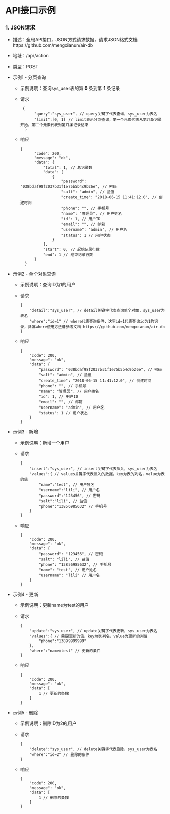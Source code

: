 # API接口示例

### 1. JSON请求 

- 描述：全局API接口，JSON方式请求数据，请求JSON格式文档https://github.com/mengxianun/air-db


- 地址：/api/action

- 类型：POST

- 示例1 - 分页查询


    - 示例说明：查询sys_user表的第 **0** 条到第 **1** 条记录
    
    - 请求
    
      ```
       {
        	"query":"sys_user", // query关键字代表查询，sys_user为表名
        	"limit":[0, 1] // limit表示分页查询，第一个元素代表从第几条记录开始，第二个元素代表到第几条记录结束
        }
      ```
    
    - 响应
    
      ```
      {
            "code": 200,
            "message": "ok",
            "data": {
                "total": 1, // 总记录数
                "data": [
                    {
                        "password": "038bdaf98f2037b31f1e75b5b4c9b26e", // 密码
                        "salt": "admin", // 盐值
                        "create_time": "2018-06-15 11:41:12.0", // 创建时间
                        "phone": "", // 手机号
                        "name": "管理员", // 用户姓名
                        "id": 1, // 用户ID
                        "email": "", // 邮箱
                        "username": "admin", // 用户名
                        "status": 1 // 用户状态
                    }
                ],
                "start": 0, // 起始记录行数
                "end": 1 // 结束记录行数
            }
        }
      ```

- 示例2 - 单个对象查询

  - 示例说明：查询ID为1的用户

  - 请求

    ```
    {
    	"detail":"sys_user", // detail关键字代表查询单个对象，sys_user为表名
    	"where":"id=1" // where代表查询条件，这里id=1代表查询id为1的记录，具体where使用方法请参考文档 https://github.com/mengxianun/air-db
    }
    ```

  - 响应

    ```
    {
        "code": 200,
        "message": "ok",
        "data": {
            "password": "038bdaf98f2037b31f1e75b5b4c9b26e", // 密码
            "salt": "admin", // 盐值
            "create_time": "2018-06-15 11:41:12.0", // 创建时间
            "phone": "", // 手机号
            "name": "管理员", // 用户姓名
            "id": 1, // 用户ID
            "email": "", // 邮箱
            "username": "admin", // 用户名
            "status": 1 // 用户状态
        }
    }
    ```

- 示例3 - 新增

  - 示例说明：新增一个用户

  - 请求

    ```
    {
    	"insert":"sys_user", // insert关键字代表插入，sys_user为表名
    	"values":{ // values关键字代表插入的数据，key为表的列名，value为表的值
    		"name":"test", // 用户姓名
    		"username":"lili", // 用户名
    		"password":"123456", // 密码
    		"salt":"lili", // 盐值
    		"phone":"13856985632" // 手机号
    	}
    }
    ```

  - 响应

    ```
    {
        "code": 200,
        "message": "ok",
        "data": {
            "password": "123456", // 密码
            "salt": "lili", // 盐值
            "phone": "13856985632", // 手机号
            "name": "test", // 用户姓名
            "username": "lili" // 用户名
        }
    }
    ```

- 示例4 - 更新

  - 示例说明：更新name为test的用户

  - 请求

    ```
    {
    	"update":"sys_user", // update关键字代表更新，sys_user为表名
    	"values":{ // 需要更新的值，key为表列名，value为更新的列值
    		"phone":"13899999999"
    	},
    	"where":"name=test" // 更新的条件
    }
    ```

  - 响应

    ```
    {
        "code": 200,
        "message": "ok",
        "data": [
            1 // 更新的条数
        ]
    }
    ```

- 示例5 - 删除

  - 示例说明：删除ID为2的用户

  - 请求

    ```
    {
    	"delete":"sys_user", // delete关键字代表删除，sys_user为表名
    	"where":"id=2" // 删除的条件
    }
    ```

  - 响应

    ```
    {
        "code": 200,
        "message": "ok",
        "data": [
            1 // 删除的条数
        ]
    }
    ```

    

